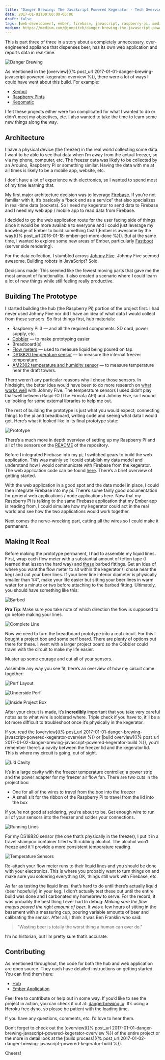 ```yaml
---
title: "Danger Brewing: The JavaScript Powered Kegerator - Tech Overview"
date: 2017-01-02T00:00:00-05:00
draft: false
tags: [web-development, ember, firebase, javascript, raspberry-pi, medium]
medium: https://medium.com/@jonpitch/danger-brewing-the-javascript-powered-kegerator-part-3-tech-overview-6bb722013429
---
```


This is part three of three in a story about a completely unnecessary, over-engineered appliance that dispenses beer, has its own web application and reports data in real-time.

<!--more-->

![Danger Brewing](images/cover.jpeg "The end result — A dope looking JavaScript powered beer dispensing piece of madness.")

As mentioned in the [overview]({% post_url 2017-01-01-danger-brewing-javascript-powered-kegerator-overview %}), there were a lot of ways I could have went about this build. For example:

* [Kegbot](https://kegbot.org/)
* [Raspberry Pints](http://raspberrypints.com/)
* [Kegomatic](https://learn.adafruit.com/adafruit-keg-bot/overview)

I felt these projects either were too complicated for what I wanted to do or didn’t meet my objectives, etc. I also wanted to take the time to learn some new things along the way.

## Architecture
I have a physical device (the freezer) in the real world collecting some data. I want to be able to see that data when I’m away from the actual freezer, so via my phone, computer, etc. The freezer data was likely to be collected by an Arduino, Raspberry Pi or something similar. Having the data with me at all times is likely to be a mobile app, website, etc.

I don’t have a lot of experience with electronics, so I wanted to spend most of my time learning that.

My first major architecture decision was to leverage [Firebase](https://firebase.google.com/). If you’re not familiar with it, it’s basically a “back end as a service” that also specializes in real-time data (sockets). So I need my kegerator to send data to Firebase and I need my web app / mobile app to read data from Firebase.

I decided to go the web application route for the user facing side of things since it would be more available to everyone and I could just leverage my knowledge of Ember to build something fast ([Ember is awesome by the way]({% post_url 2016-01-18-ember-get-more-done %})). But at the same time, I wanted to explore some new areas of Ember, particularly [Fastboot](https://ember-fastboot.com/) (server side rendering).

For the data collection, I stumbled across [Johnny Five](http://johnny-five.io/). Johnny Five seemed awesome. Building robots in JavaScript? Sold.

Decisions made. This seemed like the fewest moving parts that gave me the most amount of functionality. It also created a scenario where I could learn a lot of new things while still feeling really productive.

## Building The Prototype
I started building the hub (the Raspberry Pi) portion of the project first. I had never used Johnny Five nor did I have an idea of what data I would collect from these sensors. So first things first, hub materials:

* Raspberry Pi 3 — and all the required components: SD card, power supply, etc.
* [Cobbler](https://www.adafruit.com/products/2028) — to make prototyping easier
* Breadboard(s)
* [Flow meters](https://www.adafruit.com/products/828) — used to measure liquid being poured on tap.
* [DS18B20 temperature sensor](https://www.adafruit.com/products/381) — to measure the internal freezer temperature
* [AM2302 temperature and humidity sensor](https://www.adafruit.com/product/393) — to measure temperature near the draft towers.

There weren’t any particular reasons why I chose those sensors. In hindsight, the better idea would have been to do more research on [what works well](http://johnny-five.io/examples/) with Johnny Five. The temperature sensors I used didn’t play that well between Raspi-IO (The Firmata API) and Johnny Five, so I wound up looking for some external libraries to help me out.

The rest of building the prototype is just what you would expect; connecting things to the pi and breadboard, writing code and seeing what data I would get. Here’s what it looked like in its final prototype state:

![Prototype](images/tech-1.jpeg "The working prototype")

There’s a much more in depth overview of setting up my Raspberry Pi and all of the sensors on the [README](https://github.com/jonpitch/danger-brewing-hub) of the repository.

Before I integrated Firebase into my pi, I switched gears to build the web application. This was mainly so I could establish my data model and understand how I would communicate with Firebase from the kegerator. The web application  code can be found [here](https://github.com/jonpitch/danger-brewing). There’s a brief overview of getting started.

With the web application in a good spot and the data model in place, I could then integrate Firebase into my pi. There’s some fairly good documentation for general web applications / node applications here. Now that my Raspberry Pi is talking to the same Firebase application that my Ember app is reading from, I could simulate how my kegerator could act in the real world and see how the two applications would work together.

Next comes the nerve-wrecking part, cutting all the wires so I could make it permanent.

## Making It Real
Before making the prototype permanent, I had to assemble my liquid lines. First, wrap each flow meter with a substantial amount of teflon tape (I learned that lesson the hard way) and [these](https://www.amazon.com/dp/B008TT393O) barbed fittings. Get an idea of where you want the flow meter to sit within the kegerator (I chose near the keg) and cut your beer lines. If your beer line interior diameter is physically smaller than 1/4", make your life easier but sitting your beer lines in warm water for a minute or two before attaching to the barbed fitting. Ultimately, you should have something like this:

![Barbed](images/tech-2.jpeg "Be aggressive with the teflon tape.")

**Pro Tip**: Make sure you take note of which direction the flow is supposed to go before making your lines.

![Complete Line](images/tech-3.jpeg "A finished beer line. As you can see, I did not follow my own advice.")

Now we need to turn the breadboard prototype into a real circuit. For this I bought a project box and some perf board. There are plenty of options out there for these. I went with a larger project board so the Cobbler could travel with the circuit to make my life easier.

Muster up some courage and cut all of your sensors.

Assemble any way you see fit, here’s an overview of how my circuit came together:

![Perf Layout](images/tech-4.jpeg "Most wires are underneath — gotta have a clean look in your kegerator circuit…")

![Underside Perf](images/tech-5.jpeg "Not as clean.")

![Inside Project Box](images/tech-6.jpeg "The circuit in its forever home.")

After your circuit is made, it’s **incredibly** important that you take very careful notes as to what wire is soldered where. Triple check if you have to, it’ll be a lot more difficult to troubleshoot once it’s physically in the kegerator.

If you read the [overview]({% post_url 2017-01-01-danger-brewing-javascript-powered-kegerator-overview %}) or [build overview]({% post_url 2017-01-02-danger-brewing-javascript-powered-kegerator-build %}), you’ll remember there’s a cavity between the freezer lid and the kegerator lid. This is where my circuit is going, out of sight.

![Lid Cavity](images/tech-7.jpeg "Ultimately everything is tucked away — except the Pi. Stealth mode.")

It’s in a large cavity with the freezer temperature controller, a power strip and the power adapter for my freezer air flow fan. There are two cuts in the project box:

* One for all of the wires to travel from the box into the freezer
* A small slit for the ribbon of the Raspberry Pi to travel from the lid into the box

If you’re not good at soldering, you’re about to be. Get enough wire to run all of your sensors into the freezer and solder your connections.

![Running Lines](images/tech-8.jpeg "Braiding the wires made them a little easier to work with.")

For my DS18B20 sensor (the one that’s physically in the freezer), I put it in a travel shampoo container filled with rubbing alcohol. The alcohol won’t freeze and it’ll provide a more consistent temperature reading.

![Temperature Sensors](images/tech-9.jpeg "Bottom left corner — two temperature sensors in travel containers.")

Re-attach your flow meter runs to their liquid lines and you should be done with your electronics. This is where you probably want to turn things on and make sure you soldering everything OK, things still work with Firebase, etc.

As far as testing the liquid lines, that’s hard to do until there’s actually liquid (beer hopefully) in your keg. I didn’t actually test these out until the entire build was done and I carbonated my homebrew to serve. For the record, it was probably the best thing I ever had to debug: *Making sure the flow meters poured the right amount of beer*. It was a few hours of sitting in the basement with a measuring cup, pouring variable amounts of beer and calibrating the sensor. After all, I think it was Ben Franklin who said:

> "Wasting beer is totally the worst thing a human can ever do."

I’m no historian, but I’m pretty sure that’s accurate.

## Contributing
As mentioned throughout, the code for both the hub and web application are open source. They each have detailed instructions on getting started. You can find them here:

* [Hub](https://github.com/jonpitch/danger-brewing-hub)
* [Ember Application](https://github.com/jonpitch/danger-brewing)

Feel free to contribute or help out in some way. If you’d like to see the project in action, you can check it out at: [dangerbrewing.io](http://www.dangerbrewing.io/). It’s using a Heroku free dyno, so please be patient with the loading time.

If you have any questions, comments, etc. I’d love to hear them.

Don’t forget to check out the [overview]({% post_url 2017-01-01-danger-brewing-javascript-powered-kegerator-overview %}) of the entire project or the more in detail look at the [build process]({% post_url 2017-01-02-danger-brewing-javascript-powered-kegerator-build %}).

Cheers!